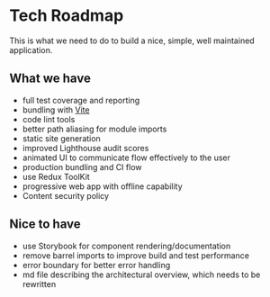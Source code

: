 # Tech Roadmap

This is what we need to do to build a nice, simple, well maintained application.

## What we have

- full test coverage and reporting
- bundling with [Vite](https://vitejs.dev)
- code lint tools
- better path aliasing for module imports
- static site generation
- improved Lighthouse audit scores
- animated UI to communicate flow effectively to the user
- production bundling and CI flow
- use Redux ToolKit
- progressive web app with offline capability
- Content security policy

## Nice to have

- use Storybook for component rendering/documentation
- remove barrel imports to improve build and test performance
- error boundary for better error handling
- md file describing the architectural overview, which needs to be rewritten
